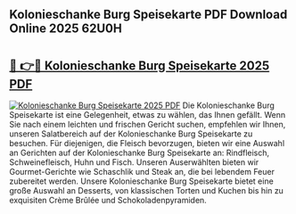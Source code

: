 ## Kolonieschanke Burg Speisekarte PDF Download Online 2025 62U0H

# <h2><a href="http://gc8gbc.nevu.top/?p=Kolonieschanke+Burg+Speisekarte">🔗 👉🔴 Kolonieschanke Burg Speisekarte 2025 PDF</a></h2>

[![Kolonieschanke Burg Speisekarte 2025 PDF](https://i.imgur.com/dBaPXMq.png)](http://gc8gbc.nevu.top/?p=Kolonieschanke+Burg+Speisekarte)
Die Kolonieschanke Burg Speisekarte ist eine Gelegenheit, etwas zu wählen, das Ihnen gefällt. Wenn Sie nach einem leichten und frischen Gericht suchen, empfehlen wir Ihnen, unseren Salatbereich auf der Kolonieschanke Burg Speisekarte zu besuchen. Für diejenigen, die Fleisch bevorzugen, bieten wir eine Auswahl an Gerichten auf der Kolonieschanke Burg Speisekarte an: Rindfleisch, Schweinefleisch, Huhn und Fisch. Unseren Auserwählten bieten wir Gourmet-Gerichte wie Schaschlik und Steak an, die bei lebendem Feuer zubereitet werden. Unsere Kolonieschanke Burg Speisekarte bietet eine große Auswahl an Desserts, von klassischen Torten und Kuchen bis hin zu exquisiten Crème Brûlée und Schokoladenpyramiden.
